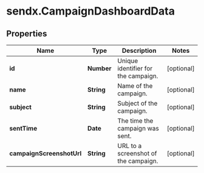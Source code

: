 # sendx.CampaignDashboardData

## Properties

Name | Type | Description | Notes
------------ | ------------- | ------------- | -------------
**id** | **Number** | Unique identifier for the campaign. | [optional] 
**name** | **String** | Name of the campaign. | [optional] 
**subject** | **String** | Subject of the campaign. | [optional] 
**sentTime** | **Date** | The time the campaign was sent. | [optional] 
**campaignScreenshotUrl** | **String** | URL to a screenshot of the campaign. | [optional] 


